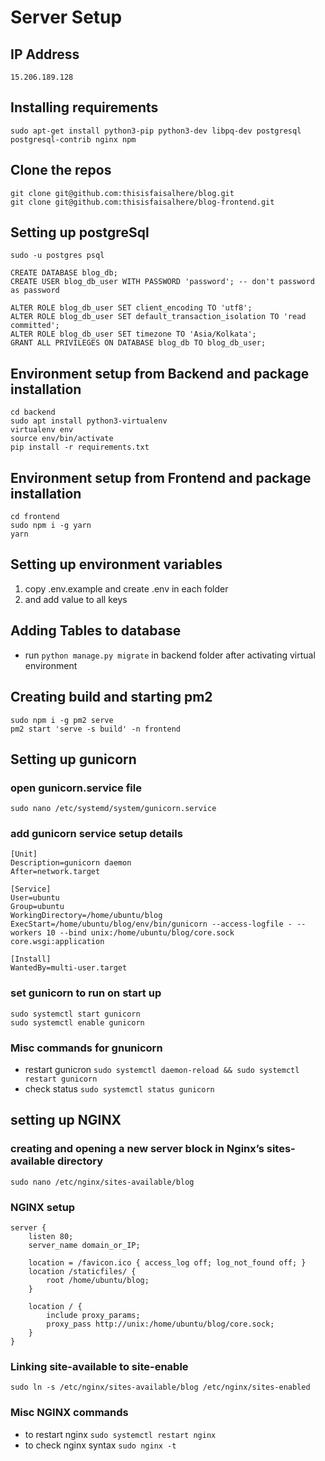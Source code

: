 # Server Setup

## IP Address

```
15.206.189.128
```

## Installing requirements

```
sudo apt-get install python3-pip python3-dev libpq-dev postgresql postgresql-contrib nginx npm
```

## Clone the repos

```
git clone git@github.com:thisisfaisalhere/blog.git
git clone git@github.com:thisisfaisalhere/blog-frontend.git
```

## Setting up postgreSql

```
sudo -u postgres psql

CREATE DATABASE blog_db;
CREATE USER blog_db_user WITH PASSWORD 'password'; -- don't password as password

ALTER ROLE blog_db_user SET client_encoding TO 'utf8';
ALTER ROLE blog_db_user SET default_transaction_isolation TO 'read committed';
ALTER ROLE blog_db_user SET timezone TO 'Asia/Kolkata';
GRANT ALL PRIVILEGES ON DATABASE blog_db TO blog_db_user;
```

## Environment setup from Backend and package installation

```
cd backend
sudo apt install python3-virtualenv
virtualenv env
source env/bin/activate
pip install -r requirements.txt
```

## Environment setup from Frontend and package installation

```
cd frontend
sudo npm i -g yarn
yarn
```

## Setting up environment variables

1. copy .env.example and create .env in each folder
2. and add value to all keys

## Adding Tables to database

- run `python manage.py migrate` in backend folder after activating virtual environment

## Creating build and starting pm2

```
sudo npm i -g pm2 serve
pm2 start 'serve -s build' -n frontend
```

## Setting up gunicorn

### open gunicorn.service file

```
sudo nano /etc/systemd/system/gunicorn.service
```

### add gunicorn service setup details

```
[Unit]
Description=gunicorn daemon
After=network.target

[Service]
User=ubuntu
Group=ubuntu
WorkingDirectory=/home/ubuntu/blog
ExecStart=/home/ubuntu/blog/env/bin/gunicorn --access-logfile - --workers 10 --bind unix:/home/ubuntu/blog/core.sock core.wsgi:application

[Install]
WantedBy=multi-user.target
```

### set gunicorn to run on start up

```
sudo systemctl start gunicorn
sudo systemctl enable gunicorn
```

### Misc commands for gnunicorn

- restart gunicron `sudo systemctl daemon-reload && sudo systemctl restart gunicorn`
- check status `sudo systemctl status gunicorn`

## setting up NGINX

### creating and opening a new server block in Nginx’s sites-available directory

```
sudo nano /etc/nginx/sites-available/blog
```

### NGINX setup

```
server {
    listen 80;
    server_name domain_or_IP;

    location = /favicon.ico { access_log off; log_not_found off; }
    location /staticfiles/ {
        root /home/ubuntu/blog;
    }

    location / {
        include proxy_params;
        proxy_pass http://unix:/home/ubuntu/blog/core.sock;
    }
}
```

### Linking site-available to site-enable

```
sudo ln -s /etc/nginx/sites-available/blog /etc/nginx/sites-enabled
```

### Misc NGINX commands

- to restart nginx `sudo systemctl restart nginx`
- to check nginx syntax `sudo nginx -t`
